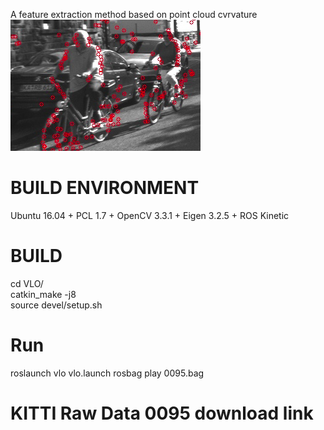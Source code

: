 A feature extraction method based on point cloud cvrvature  
![cvrvature point](https://github.com/LeisureLei/VLO/blob/master/cvrvature%20point.png)
# BUILD ENVIRONMENT
Ubuntu 16.04 + PCL 1.7 + OpenCV 3.3.1 + Eigen 3.2.5 + ROS Kinetic
# BUILD
cd VLO/  
catkin_make -j8  
source devel/setup.sh  
# Run
roslaunch vlo vlo.launch
rosbag play 0095.bag  

# KITTI Raw Data 0095 download link
